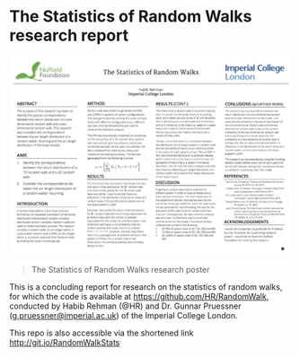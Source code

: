 # The Statistics of Random Walks research report
![alt tag](src/The_Statistics_of_Random_Walks_poster.png?raw=true "The Statistics of Random Walks research poster")
> The Statistics of Random Walks research poster

This is a concluding report for research on the statistics of random walks, for which the code is available at https://github.com/HR/RandomWalk, conducted by Habib Rehman (@HR) and Dr. Gunnar Pruessner (g.pruessner@imperial.ac.uk) of the Imperial College London.

This repo is also accessible via the shortened link http://git.io/RandomWalkStats
